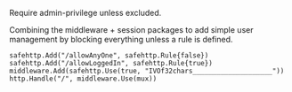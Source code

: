 Require admin-privilege unless excluded.

Combining the middleware + session packages to add simple
user management by blocking everything unless a rule is defined.

```
safehttp.Add("/allowAnyOne", safehttp.Rule{false})
safehttp.Add("/allowLoggedIn", safehttp.Rule{true})
middleware.Add(safehttp.Use(true, "IVOf32chars____________________"))
http.Handle("/", middleware.Use(mux))
```
